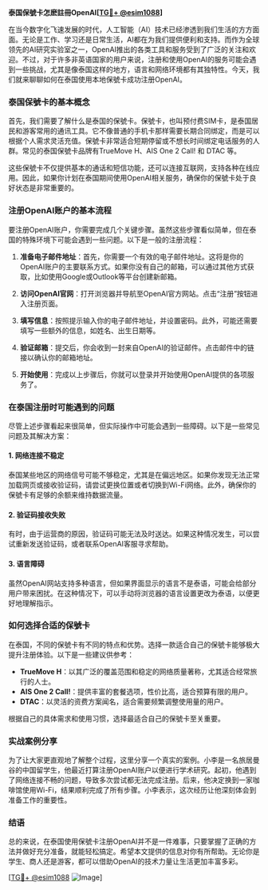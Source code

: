 **泰国保號卡怎麽註冊OpenAI[[TG💪+ @esim1088](https://t.me/s/esim1088)]**

在当今数字化飞速发展的时代，人工智能（AI）技术已经渗透到我们生活的方方面面。无论是工作、学习还是日常生活，AI都在为我们提供便利和支持。而作为全球领先的AI研究实验室之一，OpenAI推出的各类工具和服务受到了广泛的关注和欢迎。不过，对于许多非英语国家的用户来说，注册和使用OpenAI的服务可能会遇到一些挑战，尤其是像泰国这样的地方，语言和网络环境都有其独特性。今天，我们就来聊聊如何在泰国使用本地保號卡成功注册OpenAI。

### 泰国保號卡的基本概念

首先，我们需要了解什么是泰国的保號卡。保號卡，也叫预付费SIM卡，是泰国居民和游客常用的通讯工具。它不像普通的手机卡那样需要长期合同绑定，而是可以根据个人需求灵活充值。保號卡非常适合短期停留或不想长时间绑定电话服务的人群。常见的泰国保號卡品牌有TrueMove H、AIS One 2 Call! 和 DTAC 等。

这些保號卡不仅提供基本的通话和短信功能，还可以连接互联网，支持各种在线应用。因此，如果你计划在泰国期间使用OpenAI相关服务，确保你的保號卡处于良好状态是非常重要的。

### 注册OpenAI账户的基本流程

要注册OpenAI账户，你需要完成几个关键步骤。虽然这些步骤看似简单，但在泰国的特殊环境下可能会遇到一些问题。以下是一般的注册流程：

1. **准备电子邮件地址**：首先，你需要一个有效的电子邮件地址。这将是你的OpenAI账户的主要联系方式。如果你没有自己的邮箱，可以通过其他方式获取，比如使用Google或Outlook等平台创建新邮箱。

2. **访问OpenAI官网**：打开浏览器并导航至OpenAI官方网站。点击“注册”按钮进入注册页面。

3. **填写信息**：按照提示输入你的电子邮件地址，并设置密码。此外，可能还需要填写一些额外的信息，如姓名、出生日期等。

4. **验证邮箱**：提交后，你会收到一封来自OpenAI的验证邮件。点击邮件中的链接以确认你的邮箱地址。

5. **开始使用**：完成以上步骤后，你就可以登录并开始使用OpenAI提供的各项服务了。

### 在泰国注册时可能遇到的问题

尽管上述步骤看起来很简单，但实际操作中可能会遇到一些障碍。以下是一些常见问题及其解决方案：

#### 1. 网络连接不稳定
泰国某些地区的网络信号可能不够稳定，尤其是在偏远地区。如果你发现无法正常加载网页或接收验证码，请尝试更换位置或者切换到Wi-Fi网络。此外，确保你的保號卡有足够的余额来维持数据流量。

#### 2. 验证码接收失败
有时，由于运营商的原因，验证码可能无法及时送达。如果这种情况发生，可以尝试重新发送验证码，或者联系OpenAI客服寻求帮助。

#### 3. 语言障碍
虽然OpenAI网站支持多种语言，但如果界面显示的语言不是泰语，可能会给部分用户带来困扰。在这种情况下，可以手动将浏览器的语言设置更改为泰语，以便更好地理解指示。

### 如何选择合适的保號卡

在泰国，不同的保號卡有不同的特点和优势。选择一款适合自己的保號卡能够极大提升注册体验。以下是一些建议供参考：

- **TrueMove H**：以其广泛的覆盖范围和稳定的网络质量著称，尤其适合经常旅行的人士。
- **AIS One 2 Call!**：提供丰富的套餐选项，性价比高，适合预算有限的用户。
- **DTAC**：以灵活的资费方案闻名，适合需要频繁调整使用量的用户。

根据自己的具体需求和使用习惯，选择最适合自己的保號卡至关重要。

### 实战案例分享

为了让大家更直观地了解整个过程，这里分享一个真实的案例。小李是一名旅居曼谷的中国留学生，他最近打算注册OpenAI账户以便进行学术研究。起初，他遇到了网络连接不畅的问题，导致多次尝试都无法完成注册。后来，他决定换到一家咖啡馆使用Wi-Fi，结果顺利完成了所有步骤。小李表示，这次经历让他深刻体会到准备工作的重要性。

### 结语

总的来说，在泰国使用保號卡注册OpenAI并不是一件难事，只要掌握了正确的方法并做好充分准备，就能轻松搞定。希望本文提供的信息对你有所帮助。无论你是学生、商人还是游客，都可以借助OpenAI的技术力量让生活更加丰富多彩。

[[TG💪+ @esim1088](https://t.me/s/esim1088) ![Image](https://i.postimg.cc/4NQfJmqS/Snipaste-2025-05-13-00-14-12.png)]